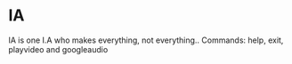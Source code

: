 # IA
IA is one I.A who makes everything, not everything..
Commands: help, exit, playvideo and googleaudio
